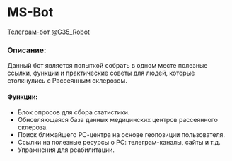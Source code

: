 # MS-Bot

[Телеграм-бот @G35_Robot](https://t.me/g35_robot)


### Описание:
Данный бот является попыткой собрать в одном месте полезные ссылки, 
функции и практические советы для людей, которые столкнулись с Рассеянным склерозом.

#### Функции:
- Блок опросов для сбора статистики.
- Обновляющаяся база данных медицинских центров рассеянного склероза.
- Поиск ближайшего РС-центра на основе геопозиции пользователя.
- Ссылки на полезные ресурсы о РС: телеграм-каналы, сайты и т.д.
- Упражнения для реабилитации.
